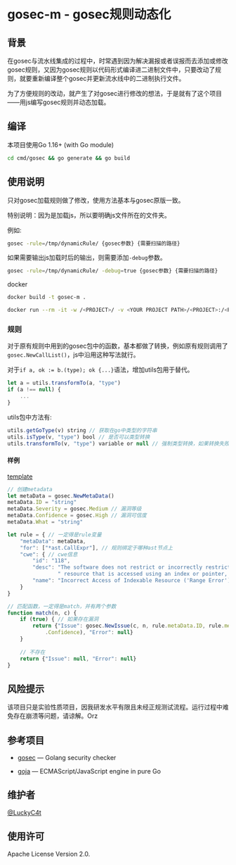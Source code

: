 
# gosec-m - gosec规则动态化

## 背景

在gosec与流水线集成的过程中，时常遇到因为解决漏报或者误报而去添加或修改gosec规则，又因为gosec规则以代码形式编译进二进制文件中，只要改动了规则，就要重新编译整个gosec并更新流水线中的二进制执行文件。

为了方便规则的改动，就产生了对gosec进行修改的想法，于是就有了这个项目——用js编写gosec规则并动态加载。
## 编译

本项目使用Go 1.16+ (with Go module) 
```bash
cd cmd/gosec && go generate && go build
```

## 使用说明

只对gosec加载规则做了修改，使用方法基本与gosec原版一致。

特别说明：因为是加载js，所以要明确js文件所在的文件夹。

例如:
```bash
gosec -rule=/tmp/dynamicRule/ {gosec参数} {需要扫描的路径}
```
如果需要输出js加载时后的输出，则需要添加`-debug`参数。
```bash
gosec -rule=/tmp/dynamicRule/ -debug=true {gosec参数} {需要扫描的路径}
```

docker
```bash
docker build -t gosec-m .
```
```bash
docker run --rm -it -w /<PROJECT>/ -v <YOUR PROJECT PATH>/<PROJECT>:/<PROJECT> gosec-m /<PROJECT>/...
```

### 规则

对于原有规则中用到的gosec包中的函数，基本都做了转换，例如原有规则调用了`gosec.NewCallList()`，js中沿用这种写法就行。

对于`if a, ok := b.(type); ok {...}`语法，增加utils包用于替代。
```js
let a = utils.transformTo(a, "type")
if (a !== null) {
    ...
}
```
utils包中方法有:
```js
utils.getGoType(v) string // 获取在go中类型的字符串
utils.isType(v, "type") bool // 是否可以类型转换
utils.transformTo(v, "type") variable or null // 强制类型转换，如果转换失败则返回null
```
#### 样例

[template](dynamicRules/template)
```js
// 创建metadata
let metaData = gosec.NewMetaData()
metaData.ID = "string"
metaData.Severity = gosec.Medium // 漏洞等级
metaData.Confidence = gosec.High // 漏洞可信度
metaData.What = "string"

let rule = { // 一定得是rule变量
    "metaData": metaData,
    "for": ["*ast.CallExpr"], // 规则绑定于哪种ast节点上
    "cwe": { // cwe信息
        "id": "118",
        "desc": "The software does not restrict or incorrectly restricts operations within the boundaries of a" +
                " resource that is accessed using an index or pointer, such as memory or files.",
        "name": "Incorrect Access of Indexable Resource ('Range Error')"
    }
}

// 匹配函数，一定得是match，并有两个参数
function match(n, c) {
    if (true) { // 如果存在漏洞
        return {"Issue": gosec.NewIssue(c, n, rule.metaData.ID, rule.metaData.What, rule.metaData.Severity, rule.metaData
            .Confidence), "Error": null}
    }
    
    // 不存在
    return {"Issue": null, "Error": null}
}
```

## 风险提示

该项目只是实验性质项目，因我研发水平有限且未经正规测试流程。运行过程中难免存在崩溃等问题，请谅解。Orz

## 参考项目

- [gosec](https://github.com/securego/gosec) — Golang security checker

- [goja](https://github.com/dop251/goja) — ECMAScript/JavaScript engine in pure Go

## 维护者

[@LuckyC4t](https://github.com/LuckyC4t)

## 使用许可

Apache License Version 2.0.